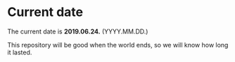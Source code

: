 # Current date

The current date is **2019.06.24.** (YYYY.MM.DD.)

This repository will be good when the world ends, so we will know how long it lasted.